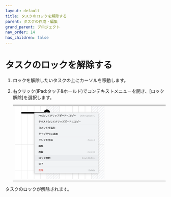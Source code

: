 ```yaml
---
layout: default
title: タスクのロックを解除する
parent: タスクの作成・編集
grand_parent: プロジェクト
nav_order: 14
has_children: false
---
```


# タスクのロックを解除する

1. ロックを解除したいタスクの上にカーソルを移動します。
2. 右クリック(iPad:タッチ&ホールド)でコンテキストメニューを開き、[ロック解除]を選択します。

   <table><tr><td>
   <img src="../../assets/images/projects/task/unlock-task/1.png" width="60%">
   </td></tr></table>

タスクのロックが解除されます。